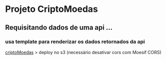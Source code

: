 # Projeto CriptoMoedas
## Requisitando dados de uma api ... 

### usa template para renderizar os dados retornados da api

[criptoMoedas](http://jfrossetto-sites.s3-website-us-east-1.amazonaws.com/criptoMoedas/) > deploy no s3 (necessário desativar cors com Moesif CORS)


